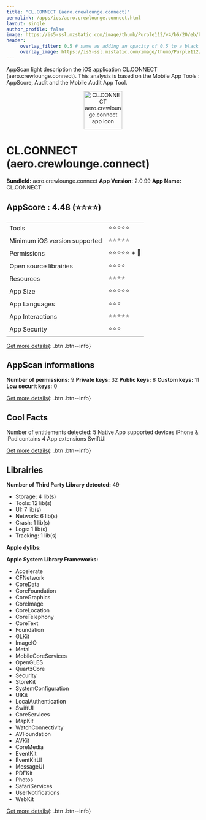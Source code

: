 ```yaml
---
title: "CL.CONNECT (aero.crewlounge.connect)"
permalink: /apps/ios/aero.crewlounge.connect.html
layout: single
author_profile: false
image: https://is5-ssl.mzstatic.com/image/thumb/Purple112/v4/b6/20/eb/b620ebf5-7197-7213-af7d-ae7c239b634d/AppIcon-0-1x_U007emarketing-0-10-0-sRGB-85-220.png/512x512bb.jpg
header: 
     overlay_filter: 0.5 # same as adding an opacity of 0.5 to a black background
     overlay_image: https://is5-ssl.mzstatic.com/image/thumb/Purple112/v4/b6/20/eb/b620ebf5-7197-7213-af7d-ae7c239b634d/AppIcon-0-1x_U007emarketing-0-10-0-sRGB-85-220.png/512x512bb.jpg
---
```

AppScan light description the iOS application CL.CONNECT (aero.crewlounge.connect). This analysis is based on the Mobile App Tools : AppScore, Audit and the Mobile Audit App Tool.

  
  
<div style="text-align: center;"><img src="https://is5-ssl.mzstatic.com/image/thumb/Purple112/v4/b6/20/eb/b620ebf5-7197-7213-af7d-ae7c239b634d/AppIcon-0-1x_U007emarketing-0-10-0-sRGB-85-220.png/512x512bb.jpg" width="100" height="100" alt="CL.CONNECT aero.crewlounge.connect app icon"></div>  
  
# CL.CONNECT (aero.crewlounge.connect)

**BundleId:** aero.crewlounge.connect
**App Version:** 2.0.99
**App Name:** CL.CONNECT


## AppScore : 4.48 (⭐️⭐️⭐️⭐️) 

<table>
<tr><td> Tools </td><td> ⭐️⭐️⭐️⭐️⭐️ </td></tr>
<tr><td> Minimum iOS version supported </td><td> ⭐️⭐️⭐️⭐️⭐️ </td></tr>
<tr><td> Permissions </td><td> ⭐️⭐️⭐️⭐️⭐️ + 🌟 </td></tr>
<tr><td> Open source librairies </td><td> ⭐️⭐️⭐️⭐️ </td></tr>
<tr><td> Resources </td><td> ⭐️⭐️⭐️⭐️ </td></tr>
<tr><td> App Size </td><td> ⭐️⭐️⭐️⭐️⭐️ </td></tr>
<tr><td> App Languages </td><td> ⭐️⭐️⭐️ </td></tr>
<tr><td> App Interactions </td><td> ⭐️⭐️⭐️⭐️⭐️ </td></tr>
<tr><td> App Security </td><td> ⭐️⭐️⭐️ </td></tr>
</table>

[Get more details](/pricing.html){: .btn .btn--info}  
  
## AppScan informations 

**Number of permissions:** 9
**Private keys:** 32
**Public keys:** 8
**Custom keys:** 11
**Low securit keys:** 0
  
[Get more details](/pricing.html){: .btn .btn--info}

## Cool Facts

Number of entitlements detected: 5
Native App
supported devices iPhone & iPad
contains 4 App extensions
SwiftUI
  
[Get more details](/pricing.html){: .btn .btn--info}

## Librairies 
**Number of Third Party Library detected:** 49
- Storage: 4 lib(s)
- Tools: 12 lib(s)
- UI: 7 lib(s)
- Network: 6 lib(s)
- Crash: 1 lib(s)
- Logs: 1 lib(s)
- Tracking: 1 lib(s)

**Apple dylibs:**


**Apple System Library Frameworks:**
- Accelerate
- CFNetwork
- CoreData
- CoreFoundation
- CoreGraphics
- CoreImage
- CoreLocation
- CoreTelephony
- CoreText
- Foundation
- GLKit
- ImageIO
- Metal
- MobileCoreServices
- OpenGLES
- QuartzCore
- Security
- StoreKit
- SystemConfiguration
- UIKit
- LocalAuthentication
- SwiftUI
- CoreServices
- MapKit
- WatchConnectivity
- AVFoundation
- AVKit
- CoreMedia
- EventKit
- EventKitUI
- MessageUI
- PDFKit
- Photos
- SafariServices
- UserNotifications
- WebKit


  
[Get more details](/pricing.html){: .btn .btn--info}

